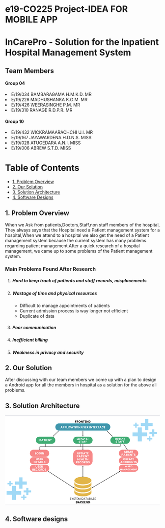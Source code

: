 # e19-CO225 Project-IDEA FOR MOBILE APP


<h1><b>InCarePro</b> - Solution for the Inpatient Hospital Management System</h1>

<h2>Team Members</h2>
<h4>Group 04</h4>
<li>E/19/034 BAMBARAGAMA H.M.K.D. MR</li>
<li>E/19/226 MADHUSHANKA K.G.M. MR</li>
<li>E/19/426 WEERASINGHE P.M. MR</li>
<li>E/19/310 RANAGE R.D.P.R. MR</li>

<h4>Group 10</h4>
<li>E/19/432 WICKRAMAARACHCHI U.I. MR</li>
<li>E/19/167 JAYAWARDENA H.D.N.S. MISS</li>
<li>E/19/028 ATUGEDARA A.N.I. MISS</li>
<li>E/19/006 ABREW S.T.D. MISS</li>


<head>

</head>
<body>
  
  <h1>Table of Contents</h1>
  <ul>
    <li><a href="#problem-overview">1. Problem Overview</a></li>
    <li><a href="#our-solution">2. Our Solution</a></li>
    <li><a href="#solution-architecture">3. Solution Architecture</a></li>
    <li><a href="#software-designs">4. Software Designs</a></li>
  </ul>

  <h2 id="problem-overview">1. Problem Overview</h2>
  <p>When we Ask from patients,Doctors,Staff,non staff members of the hospital, They always says that the Hospital need a Patient management system for a hospital,When we attend to a hospital we also get the need of a Patient management system because the current system has many problems regarding patient management.After a quick research of a hospital management, we came up to some problems of the Patient management system.
  <h3>Main Problems Found After Research </h3>
  <ol>
    <li>
      <h5>Hard to keep track of patients and staff records, misplacements</h5>
    </li>
    <li>
      <h5>Wastage of time and physical resources</h5>
      <ul>
        <li>Difficult to manage appointments of patients</li>
        <li>Current admission process is way longer not efficient</li>
        <li>Duplicate of data</li>
      </ul>
    </li>
    <li>
     <h5>Poor communication</h5>
    </li>
    <li>
      <h5>Inefficient billing</h5>
    </li>
    <li>
      <h5>Weakness in privacy and security</h5>
    </li>
  </ol>
  </p>

  <h2 id="our-solution">2. Our Solution</h2>
  <p>After discussing with our team members we come up with a plan to design a Android app for all the members in hospital as a solution for the above all problems.</p>

  <h2 id="solution-architecture">3. Solution Architecture</h2>
  <p><img src="Project_Images/Capture.PNG" alt="Solution_Archi"></p>

  <h2 id="software-designs">4. Software designs</h2>
  <p></p>
</body>
</html>




